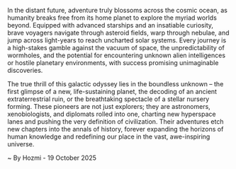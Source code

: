 
In the distant future, adventure truly blossoms across the cosmic ocean, as humanity breaks free from its home planet to explore the myriad worlds beyond. Equipped with advanced starships and an insatiable curiosity, brave voyagers navigate through asteroid fields, warp through nebulae, and jump across light-years to reach uncharted solar systems. Every journey is a high-stakes gamble against the vacuum of space, the unpredictability of wormholes, and the potential for encountering unknown alien intelligences or hostile planetary environments, with success promising unimaginable discoveries.

The true thrill of this galactic odyssey lies in the boundless unknown – the first glimpse of a new, life-sustaining planet, the decoding of an ancient extraterrestrial ruin, or the breathtaking spectacle of a stellar nursery forming. These pioneers are not just explorers; they are astronomers, xenobiologists, and diplomats rolled into one, charting new hyperspace lanes and pushing the very definition of civilization. Their adventures etch new chapters into the annals of history, forever expanding the horizons of human knowledge and redefining our place in the vast, awe-inspiring universe.

~ By Hozmi - 19 October 2025

